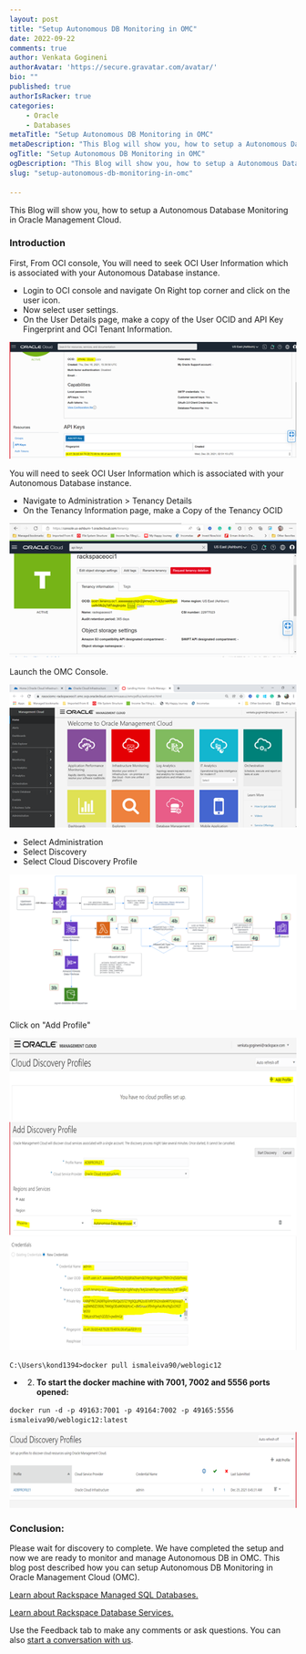 ```yaml
---
layout: post
title: "Setup Autonomous DB Monitoring in OMC"
date: 2022-09-22
comments: true
author: Venkata Gogineni
authorAvatar: 'https://secure.gravatar.com/avatar/'
bio: ""
published: true
authorIsRacker: true
categories:
    - Oracle
    - Databases
metaTitle: "Setup Autonomous DB Monitoring in OMC"
metaDescription: "This Blog will show you, how to setup a Autonomous Database Monitoring in Oracle Management Cloud."
ogTitle: "Setup Autonomous DB Monitoring in OMC"
ogDescription: "This Blog will show you, how to setup a Autonomous Database Monitoring in Oracle Management Cloud. "
slug: "setup-autonomous-db-monitoring-in-omc"

---
```


This Blog will show you, how to setup a Autonomous Database Monitoring in Oracle Management Cloud.

<!--more-->

### Introduction

First, From OCI console, You will need to seek OCI User Information which is associated with your Autonomous Database instance.
-	Login to OCI console and navigate On Right top corner and click on the user icon.
-	Now select user settings.
-	On the User Details page, make a copy of the User OCID and API Key Fingerprint and OCI Tenant Information.

<img src=Picture1.png title="" alt="">

You will need to seek OCI User Information which is associated with your Autonomous Database instance.

-	Navigate to Administration > Tenancy Details
-	On the Tenancy Information page, make a Copy of the Tenancy OCID

<img src=Picture2.png title="" alt="">

Launch the OMC Console.

<img src=Picture3.png title="" alt="">

-	Select Administration
-	Select Discovery
-	Select Cloud Discovery Profile

<img src=Picture4.png title="" alt="">

Click on "Add Profile"

<img src=Picture5.png title="" alt="">

<img src=Picture6.png title="" alt="">

<img src=Picture7.png title="" alt="">

`C:\Users\kond1394>docker pull ismaleiva90/weblogic12`

 - 2. **To start the docker machine with 7001, 7002 and 5556 ports opened:**

`docker run -d -p 49163:7001 -p 49164:7002 -p 49165:5556 ismaleiva90/weblogic12:latest`

<img src=Picture8.png title="" alt="">


### Conclusion:
Please wait for discovery to complete. 
We have completed the setup and now we are ready to monitor and manage Autonomous DB in OMC.
This blog post described how you can setup Autonomous DB Monitoring in Oracle Management Cloud (OMC).



<a class="cta purple" id="cta" href="https://www.rackspace.com/data/managed-sql">Learn about Rackspace Managed SQL Databases.</a>

<a class="cta purple" id="cta" href="https://www.rackspace.com/data/databases"> Learn about Rackspace Database Services.</a>

Use the Feedback tab to make any comments or ask questions. You can also
[start a conversation with us](https://www.rackspace.com/contact).